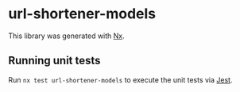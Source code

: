 # url-shortener-models

This library was generated with [Nx](https://nx.dev).

## Running unit tests

Run `nx test url-shortener-models` to execute the unit tests via [Jest](https://jestjs.io).
